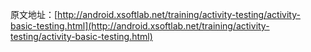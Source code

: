 原文地址：[http://android.xsoftlab.net/training/activity-testing/activity-basic-testing.html](http://android.xsoftlab.net/training/activity-testing/activity-basic-testing.html)

